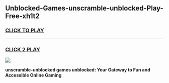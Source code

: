 
## Unblocked-Games-unscramble-unblocked-Play-Free-xh1t2
<h3>
<a href="https://premium76.site?title=unscramble-unblocked&ref=20M">CLICK TO PLAY</a></h3>
<hr>

<h3>
<a href="https://premium76.site?title=unscramble-unblocked&ref=20M">CLICK 2 PLAY</a>
  
</h3>

<a href="https://premium76.site?title=unscramble-unblocked&ref=19M"><img src="https://clearcache.store/games.png"></a>


**unscramble-unblocked games unblocked: Your Gateway to Fun and Accessible Online Gaming**
